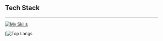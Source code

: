 <h2>Tech Stack</h2>
<hr>



[![My Skills](https://skillicons.dev/icons?i=ts,js,py,bash,lua,java,c,cpp,php,vue,flask,tailwind,html,css)](https://skillicons.dev)
<br>



[![Top Langs](https://github-readme-stats.vercel.app/api/top-langs/?username=kaysium&layout=compact)
